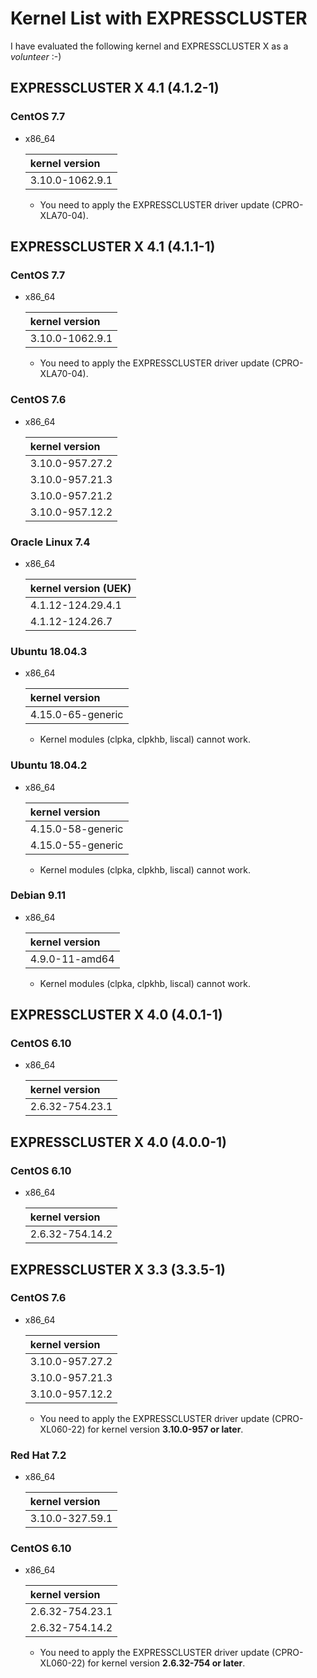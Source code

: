 # Kernel List with EXPRESSCLUSTER
I have evaluated the following kernel and EXPRESSCLUSTER X as a *volunteer* :-)

## EXPRESSCLUSTER X 4.1 (4.1.2-1)
### CentOS 7.7
- x86_64

  |kernel version |
  |:--------------|
  |3.10.0-1062.9.1|

  - You need to apply the EXPRESSCLUSTER driver update (CPRO-XLA70-04).

## EXPRESSCLUSTER X 4.1 (4.1.1-1)
### CentOS 7.7
- x86_64

  |kernel version |
  |:--------------|
  |3.10.0-1062.9.1|

  - You need to apply the EXPRESSCLUSTER driver update (CPRO-XLA70-04).


### CentOS 7.6
- x86_64

  |kernel version |
  |:--------------|
  |3.10.0-957.27.2|
  |3.10.0-957.21.3|
  |3.10.0-957.21.2|
  |3.10.0-957.12.2|

### Oracle Linux 7.4
- x86_64

  |kernel version (UEK)|
  |:--------------|
  |4.1.12-124.29.4.1|
  |4.1.12-124.26.7|

### Ubuntu 18.04.3
- x86_64

  |kernel version |
  |:--------------|
  |4.15.0-65-generic|
  
  - Kernel modules (clpka, clpkhb, liscal) cannot work.


### Ubuntu 18.04.2
- x86_64

  |kernel version |
  |:--------------|
  |4.15.0-58-generic|
  |4.15.0-55-generic|

  - Kernel modules (clpka, clpkhb, liscal) cannot work.


### Debian 9.11
- x86_64

  |kernel version |
  |:--------------|
  |4.9.0-11-amd64 |

  - Kernel modules (clpka, clpkhb, liscal) cannot work.

## EXPRESSCLUSTER X 4.0 (4.0.1-1)
### CentOS 6.10
- x86_64

  |kernel version |
  |:--------------|
  |2.6.32-754.23.1|

## EXPRESSCLUSTER X 4.0 (4.0.0-1)
### CentOS 6.10
- x86_64

  |kernel version |
  |:--------------|
  |2.6.32-754.14.2|

## EXPRESSCLUSTER X 3.3 (3.3.5-1)
### CentOS 7.6
- x86_64

  |kernel version |
  |:--------------|
  |3.10.0-957.27.2|
  |3.10.0-957.21.3|
  |3.10.0-957.12.2|

  - You need to apply the EXPRESSCLUSTER driver update (CPRO-XL060-22) for kernel version **3.10.0-957 or later**.

### Red Hat 7.2
- x86_64

  |kernel version |
  |:--------------|
  |3.10.0-327.59.1|


### CentOS 6.10
- x86_64

  |kernel version |
  |:--------------|
  |2.6.32-754.23.1|
  |2.6.32-754.14.2|

  - You need to apply the EXPRESSCLUSTER driver update (CPRO-XL060-22) for kernel version **2.6.32-754 or later**.
